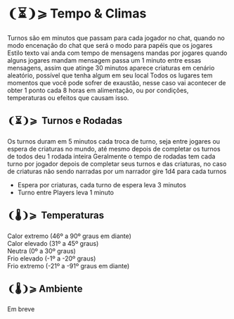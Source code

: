 # ❨⏳❩⩾ Tempo & Climas
Turnos são em minutos que passam para cada jogador no chat, quando no modo encenação do chat que será o modo para papéis que os jogares
Estilo texto vai anda com tempo de mensagens mandas por jogares quando alguns jogares mandam mensagem passa um 1 minuto entre essas mensagens, assim que atinge 30 minutos aparece criaturas em cenário aleatório, possível que tenha algum em seu local
Todos os lugares tem momentos que você pode sofrer de exaustão, nesse caso vai acontecer de obter 1 ponto cada 8 horas em alimentação, ou por condições, temperaturas ou efeitos que causam isso.

## ❨⏳❩⩾  Turnos e Rodadas
Os turnos duram em 5 minutos cada troca de turno, seja entre jogares ou espera de criaturas no mundo, até mesmo depois de completar os turnos de todos deu 1 rodada inteira
Geralmente o tempo de rodadas tem cada turno por jogador depois de completar seus turnos e das criaturas, no caso de criaturas não sendo narradas por um narrador gire 1d4 para cada turnos 

- Espera por criaturas, cada turno de espera leva 3 minutos
- Turno entre Players leva 1 minuto

## ❨🌡️❩⩾  Temperaturas
Calor extremo (46º a 90º graus em diante)<br>
Calor elevado (31º a 45º graus)<br>
Neutra (0º a 30º graus)<br>
Frio elevado (-1º a -20º graus)<br>
Frio extremo (-21º a -91º graus em diante)<br>

## ❨🌡️❩⩾ Ambiente
Em breve
